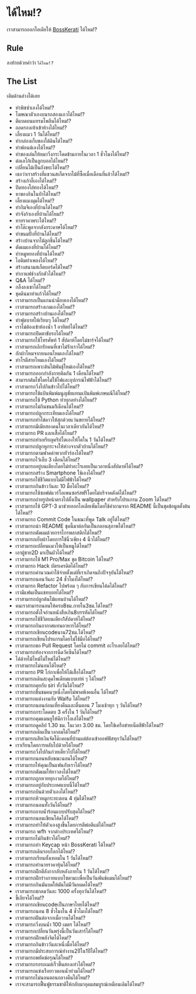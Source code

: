 # ได้ไหม!?

เราสามารถออกไอเดียให้ [BossKerati](https://www.youtube.com/c/BossKerati/videos) ได้ไหม!?

## Rule

ลงท้ายด้วยคำว่า `ได้ไหม!?`

## The List

เติมด้านล่างได้เลย

- ทำพิซซ่าเองได้ไหม!?
- โฆษณาตัวเองบนรถสองแถวได้ไหม!?
- ตีแบดบนแทรมโพลีนได้ไหม!?
- ถอดรองเท้าเข้าห้างได้ไหม!?
- เลี้ยงแมว 1 วันได้ไหม!?
- ทำกล่องเก็บของใต้ดินได้ไหม!?
- ทำฟอนต์เองได้ไหม!?
- ทำของเล่นให้หมาวิ่งกระโดดข้ามภายในเวลา 1 ชั่วโมงได้ไหม!?
- ต่อเลโก้เป็นลูกบอลได้ไหม!?
- เปลี่ยนไม้เป็นถังขยะได้ไหม!?
- เธอว่าเราสร้างที่แขวนสเก็ตจากไม้ที่ซื้อเมื่อเดือนที่แล้วได้ไหม!?
- สร้างเก้าอี้เองได้ไหม!?
- ปิดทองโล่ทองได้ไหม!?
- หาของกินในป่าได้ไหม!?
- เลี้ยงแมงมุมได้ไหม!?
- ทำกิมจิเองที่บ้านได้ไหม!?
- ทำจังก้าเองที่บ้านได้ไหม!?
- ทายราคาพระได้ไหม!?
- ทำโต๊ะพูลจากลังกระดาษได้ไหม!?
- ทำขนมปังที่บ้านได้ไหม!?
- สร้างบ้านจากไม้ลูกชิ้นได้ไหม!?
- ตัดผมเองที่บ้านได้ไหม!?
- ทำหมูหยองที่บ้านได้ไหม!?
- ไอติมทำเพลงได้ไหม!?
- สร้างสนามสเก็ตบอร์ดได้ไหม!?
- ทำกาแฟช่วงกักตัวได้ไหม!?
- Q&A ได้ไหม!?
- กลิ้งลงเขาได้ไหม!?
- ขุดดินมาทำแก้วได้ไหม!?
- เราสามารถเป็นแกนนำม็อบเองได้ไหม!?
- เราสามารถสร้างเกมเองได้ไหม!?
- เราสามารถสร้างบ้านเองได้ไหม!?
- ทำฟุตบาทให้เรียบๆ ได้ไหม!?
- เราไม่ต้องเข้าห้องน้ำ 1 อาทิตย์ได้ไหม!?
- เราสามารถปิดตาขับรถได้ไหม!?
- เราสามารถใช้โทรศัพท์ 1 สัปดาห์โดยไม่ชาร์จได้ไหม!?
- เราสามารถเลิกรักคนที่เขาไม่รักเราได้ไหม!?
- ถักผ้าไหมจากหนอนไหมเองได้ไหม!?
- ทำโรตีสายไหมเองได้ไหม!?
- เราสามารถเพาะต้นไม้พันธุ์ใหม่เองได้ไหม!?
- เราสามารถออกกำลังกายติดกัน 1 เดือนได้ไหม!?
- สามารถต้มไข่โดยไม่ใช้ไฟและอุปกรณ์ไฟฟ้าได้ไหม!?
- เราสามารถวิ่งไปกินข้าวไปได้ไหม!?
- เราสามารถใช้แป้นพิมพ์มนูญชัยแทนแป้นพิมพ์เกษมณีได้ไหม!?
- เราสามารถใช้ Python ทำทุกอย่างได้ไหม!?
- เราสามารถไม่กินขนม1เดือนได้ไหม!?
- เราสามารถปลูกกระเทียมเองได้ไหม!?
- เราสามารถทำไข่ดาวให้สุกด้วยแว่นขยายได้ไหม!?
- เราสามารถมีเมียสองคนในเวลาเดียวกันได้ไหม!?
- เราสามารถ PR แลกเสื้อได้ไหม!?
- เราสามารถทำเหรียญคริปโตเองให้โตใน 1 วันได้ไหม!?
- เราสามารถปลูกหูกระจงให้ห่างจากตัวบ้านได้ไหม!?
- เราสามารถตามฟาดด่าพวกทัวร์ลงได้ไหม!?
- เราสามารถไว้เล็บ 3 เดือนได้ไหม!?
- เราสามารถอยู่บนเตียงโดยไม่ทำอะไรเลยเป็นเวลาหนึ่งสัปดาห์ได้ไหม!?
- เราสามารถสร้าง Smartphone ใช้เองได้ไหม!?
- เราสามารถใช้ชีวิตแบบไม่มีไฟฟ้าได้ไหม!?
- เราสามารถกินข้าววันละ 10 มื้อได้ไหม!?
- เราสามารถใช้ซอฟต์แวร์โอเพนซอร์สฟรีโดยไม่บริจาคตังค์ได้ไหม!?
- เราสามารถถ่ายรูปหน้าตรงไปตั้งเป็น wallpaper สำหรับโปรแกรม Zoom ได้ไหม!?
- เราสามารถใช้ GPT-3 มาช่วยออกไอเดียเพิ่มโดยใช้คำถามจาก README นี้เป็นชุดข้อมูลตั้งต้นได้ไหม!?
- เราสามารถ Commit Code ในขณะที่พูด Talk อยู่ได้ไหม!?
- เราสามารถนำ README ชุดนี้มาต่อกันเป็นกลอนสุภาพได้ไหม!?
- เราสามารถตัดผมด้วยกรรไกรพลาสติกได้ไหม!?
- เราสามารถเย็บผ้าโดยการใช้นิ้วเพียง 4 นิ้วได้ไหม!?
- เราสามารถเปลี่ยนแมวให้เป็นหมูได้ไหม!?
- เอาผู้ชาย2D มาเป็นผัวได้ไหม!?
- เราสามารถใช้ M1 Pro/Max ขุด Bitcoin ได้ไหม!?
- เราสามารถ Hack บัตรเครดิตได้ไหม!?
- เราสามารถคำนวณค่าใช้จ่ายตั้งแต่ที่เราเกิดจนถึงปัจจุบันได้ไหม!?
- เราสามารถนอนวันละ 24 ชั่วโมงได้ไหม!?
- เราสามารถ Refactor ไปพร้อม ๆ กับการเขียนโค้ดได้ไหม!?
- เรามีแฟนเป็นแชทบอทได้ไหม!?
- เราสามารถปลูกต้นไม้แทนบ้านได้ไหม!?
- คนเราสามารถนอนให้ครบ8ชม.ภายใน3ชม.ได้ไหม!?
- เราสามารถตั้งใจอ่านหนังสือเกิน8บรรทัดได้ไหม!?
- เราสามารถใช้ชีวิตบนเตียง1สัปดาห์ได้ไหม!?
- เราสามารถกินอากาศแทนอาหารได้ไหม!?
- เราสามารถเขียนcodeนาน72ชม.ได้ไหม!?
- เราสามารถเขียนโปรแกรมโดยไม่ใช้มือได้ไหม!?
- เราสามารถขอ Pull Request โดยไม่ commit อะไรเลยได้ไหม!?
- เราสามารถท้องจากการฉีดวัคซีนได้ไหม!?
- ได้ด้ายไม้ไหม้ไม่ใหม่ได้ไหม!?
- เราสามารถไม่นอนได้ไหม!?
- เราสามารถ PR ไก่กาเพื่อให้ได้เสื้อได้ไหม!?
- เราสามารถเดินสะดุดโพเดียมแบบเท่ห์ ๆ ได้ไหม!?
- เราสามารถคุยกับ siri ทั้งวันได้ไหม!?
- เราสามารถชื่นชมคนๆหนึ่งโดยไม่พาดพิงคนอื่น ได้ไหม!?
- เราสามารถแต่งงานกับ Waifu ได้ไหม!?
- เราสามารถนอนก่อนเที่ยงคืนและตื่นตอน 7 โมงเช้าทุก ๆ วันได้ไหม!?
- เราสามารถกระโดดตบ 3 ครั้งใน 1 วันได้ไหม!?
- เราสามารถคุมแมนยูให้ดีกว่าโอเล่ได้ไหม!?
- เราสามารถดูคลิป 1.30 ชม. ในเวลา 3.00 ชม. โดยใช้เครือข่ายเน็ตสีฟ้าได้ไหม!?
- เราสามารถเดินเป็นวงกลมได้ไหม!?
- เราสามารถเสียเงินจัดโต๊ะคอมที่บ้านแต่ต้องเข้าออฟฟิสทุกวันได้ไหม!?
- เราเรียนโดยการหลับไปด้วยได้ไหม!?
- เราสามารถวิ่งไปกินก๋วยเตี๋ยวไปได้ไหม!?
- เราสามารถนอนหลับขณะนอนได้ไหม!?
- เราสามารถให้คุณเป็นแฟนกับเราได้ไหม!?
- เราสามารถตัดผมให้ยาวลงได้ไหม!?
- เราสามารถถูกหวยทุกงวดได้ไหม!?
- เราสามารถอยู่กับประเทศแบบนี้ได้ไหม!?
- เราสามารถบินด้วยตัวเองได้ไหม!?
- เราสามารถหิวหมูกระทะตอน 4 ทุ่มได้ไหม!?
- เราสามารถนอนทั้งวันได้ไหม!?
- เราสามารถอาบน้ำร้อนแบบปรับสุดได้ไหม!?
- เราสามารถนอนเขียนโค้ดได้ไหม!?
- เราสามารถทำให้ตัวเองสูงขึ้นโดยการตีพ่อตีแม่ได้ไหม!?
- เราสามารถ wfh จากต่างประเทศได้ไหม!?
- เราสามารถไม่กินข้าวได้ไหม!?
- เราสามารถทำ Keycap หน้า BossKerati ได้ไหม!?
- เราสามารถเดินรอบโลกได้ไหม!?
- เราสามารถเรียนทั้งเทอมใน 1 วันได้ไหม!?
- เราสามารถทำนายราคาหุ้นได้ไหม!?
- เราสามารถฝึกตีลังกากลับหลังภายใน 1 วันได้ไหม!?
- เราสามารถฝึกร่างกายแบบไซตามะเพื่อเป็นวันพันช์แมนได้ไหม!?
- เราสามารถกินมันบดให้มันไม่มีวันหมดได้ไหม!?
- เราสามารถชกลมวันละ 1000 ครั้งทุกวันได้ไหม!?
- ขี้เกียจได้ไหม!?
- เราสามารถเขียนcodeเป็นภาษาไทยได้ไหม!?
- เราสามารถนอน 8 ชั่วโมงใน 4 ชั่วโมงได้ไหม!?
- เราสามารถฝันต่อจากเมื่อวานได้ไหม!?
- เราสามารถวิ่งบนน้ำ 100 เมตร ได้ไหม!?
- เราสามารถเปลี่ยนวันพรุ่งนี้เป็นวันเสาร์ได้ไหม!?
- เราสามารถฝึกพลังจิตได้ไหม!?
- เราสามารถกินข้าววันละหนึ่งมื้อได้ไหม!?
- เราสามารถมีประสบการณ์ทำงาน2ปีใน1ปีได้ไหม!?
- เราสามารถพยัคฆ์อรุณได้ใหม!?
- เราสามารถรอรถเมล์เร็วขึ้นสองเท่าได้ไหม!?
- เราสามารถแข่งเรือยาวตอนน้ำท่วมได้ไหม!?
- เราสามารถไม่นอนตอนกลางคืนได้ไหม!?
- เราจะสามารถฟื้นฟูธรรมชาติให้กลับมาอุดมสมบูรณ์เหมือนเดิมได้ไหม!?
